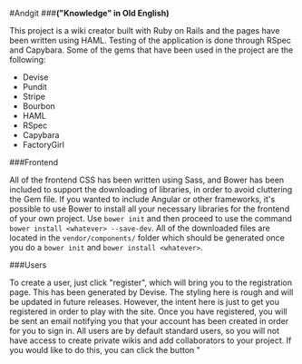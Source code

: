 #Andgit 
###__("Knowledge" in Old English)__

This project is a wiki creator built with Ruby on Rails and the pages have been written using HAML. Testing of the application is done through RSpec and Capybara. Some of the gems that have been used in the project are the following: 

* Devise
* Pundit
* Stripe
* Bourbon
* HAML 
* RSpec
* Capybara
* FactoryGirl

###Frontend

All of the frontend CSS has been written using Sass, and Bower has been included to support the downloading of libraries, in order to avoid cluttering the Gem file. If you wanted to include Angular or other frameworks, it's possible to use Bower to install all your necessary libraries for the frontend of your own project. Use `bower init` and then proceed to use the command `bower install <whatever> --save-dev`. All of the downloaded files are located in the `vendor/components/` folder which should be generated once you do a `bower init` and `bower install <whatever>`.
 
###Users 

To create a user, just click "register", which will bring you to the registration page. This has been generated by Devise. The styling here is rough and will be updated in future releases. However, the intent here is just to get you registered in order to play with the site. Once you have registered, you will be sent an email notifying you that your account has been created in order for you to sign in. All users are by default standard users, so you will not have access to create private wikis and add collaborators to your project. If you would like to do this, you can click the button "
